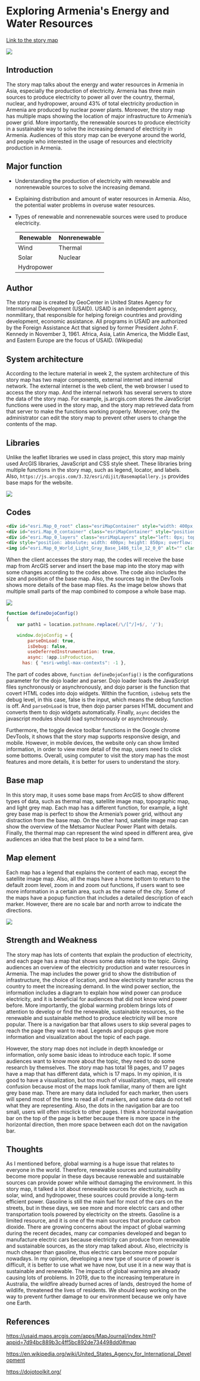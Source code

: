 # Exploring Armenia's Energy and Water Resources

[Link to the story map](https://usaid.maps.arcgis.com/apps/MapJournal/index.html?appid=7d94bc889b3c4ff5bc892de734498dd0#map)

![](https://github.com/chongzhiyang/essay/blob/master/img/overview.png)

## Introduction

The story map talks about the energy and water resources in Armenia in Asia, especially the production of electricity. Armenia has three main sources to produce electricity to power all over the country, thermal, nuclear, and hydropower, around 43% of total electricity production in Armenia are produced by nuclear power plants. Moreover, the story map has multiple maps showing the location of major infrastructure to Armenia’s power grid. More importantly, the renewable sources to produce electricity in a sustainable way to solve the increasing demand of electricity in Armenia. Audiences of this story map can be everyone around the world, and people who interested in the usage of resources and electricity production in Armenia.

## Major function

* Understanding the production of electricity with renewable and nonrenewable sources to solve the increasing demand.
* Explaining distribution and amount of water resources in Armenia. Also, the potential water problems in overuse water resources.
* Types of renewable and nonrenewable sources were used to produce electricity.

  Renewable | Nonrenewable
  ------------ | -------------
  Wind | Thermal
  Solar | Nuclear
  Hydropower |

## Author

The story map is created by GeoCenter in United States Agency for International Development (USAID). USAID is an independent agency, nonmilitary, that responsible for helping foreign countries and providing development, economic assistance. All programs in USAID are authorized by the Foreign Assistance Act that signed by former President John F. Kennedy in November 3, 1961. Africa, Asia, Latin America, the Middle East, and Eastern Europe are the focus of USAID. (Wikipedia)

## System architecture

According to the lecture material in week 2, the system architecture of this story map has two major components, external internet and internal network. The external internet is the web client, the web browser I used to access the story map. And the internal network has several servers to store the data of the story map. For example, js.arcgis.com stores the JavaScript functions were used in the story map, and the story map retrieved data from that server to make the functions working properly. Moreover, only the administrator can edit the story map to prevent other users to change the contents of the map.

## Libraries

Unlike the leaflet libraries we used in class project, this story map mainly used ArcGIS libraries, JavaScript and CSS style sheet. These libraries bring multiple functions in the story map, such as legend, locator, and labels. Also, `https://js.arcgis.com/3.32/esri/dijit/BasemapGallery.js` provides base maps for the website.

![](https://github.com/chongzhiyang/essay/blob/master/img/library.png)

## Codes
```html
<div id="esri.Map_0_root" class="esriMapContainer" style="width: 400px; height: 850px; direction: ltr;">
<div id="esri.Map_0_container" class="esriMapContainer" style="position: absolute; cursor: default; touch-action: none; clip: auto;">
<div id="esri.Map_0_layers" class="esriMapLayers" style="left: 0px; top: 0px;"><div id="esri.Map_0_World_Light_Gray_Base_1486" style="position: absolute; width: 400px; height: 850px; overflow: visible; transform: translate(0px, 0px); display: block;">
<div style="position: absolute; width: 400px; height: 850px; overflow: visible; transition: -webkit-transform 500ms ease 0s;">
<img id="esri.Map_0_World_Light_Gray_Base_1486_tile_12_0_0" alt="" class="layerTile" src="https://server.arcgisonline.com/ArcGIS/rest/services/Canvas/World_Light_Gray_Base/MapServer/tile/12/1547/2549" style="width: 256px; height: 256px; visibility: inherit; transform: translate(-121px, -227px);">
```
When the client accesses the story map, the codes will receive the base map from ArcGIS server and insert the base map into the story map with some changes according to the codes above. The code also includes the size and position of the base map. Also, the sources tag in the DevTools shows more details of the base map files. As the image below shows that multiple small parts of the map combined to compose a whole base map.

![](https://github.com/chongzhiyang/essay/blob/master/img/sources.png)

```JavaScript
function defineDojoConfig()
{
	var path1 = location.pathname.replace(/\/[^/]+$/, '/');

	window.dojoConfig = {
		parseOnLoad: true,
		isDebug: false,
		useDeferredInstrumentation: true,
		async: !app.isProduction,
	  has: { "esri-webgl-max-contexts": -1 },
```
The part of codes above, `function defineDojoConfig()` is the configurations parameter for the dojo loader and parser. Dojo loader loads the JavaScript files synchronously or asynchronously, and dojo parser is the function that covert HTML codes into dojo widgets. Within the fucntion, `isDebug` sets the debug level, in this case, false is the input, which means the debug function is off. And `parseOnLoad` is true, then dojo parser parses HTML document and converts them to dojo widgets automatically. Finally, `async` decides the javascript modules should load synchronously or asynchronously.

Furthermore, the toggle device toolbar functions in the Google chrome DevTools, it shows that the story map supports responsive design, and mobile. However, in mobile devices, the website only can show limited information, in order to view more detail of the map, users need to click some bottoms. Overall, using computer to visit the story map has the most features and more details, it is better for users to understand the story.

## Base map

In this story map, it uses some base maps from ArcGIS to show different types of data, such as thermal map, satellite image map, topographic map, and light grey map. Each map has a different function, for example, a light grey base map is perfect to show the Armenia’s power grid, without any distraction from the base map. On the other hand, satellite image map can show the overview of the Metsamor Nuclear Power Plant with details. Finally, the thermal map can represent the wind speed in different area, give audiences an idea that the best place to be a wind farm.

## Map element

Each map has a legend that explains the content of each map, except the satellite image map. Also, all the maps have a home bottom to return to the default zoom level, zoom in and zoom out functions, if users want to see more information in a certain area, such as the name of the city. Some of the maps have a popup function that includes a detailed description of each marker. However, there are no scale bar and north arrow to indicate the directions.

![](https://github.com/chongzhiyang/essay/blob/master/img/mapelement.png)

## Strength and Weakness

The story map has lots of contents that explain the production of electricity, and each page has a map that shows some data relate to the topic. Giving audiences an overview of the electricity production and water resources in Armenia. The map includes the power grid to show the distribution of infrastructure, the choice of location, and how electricity transfer across the country to meet the increasing demand.  In the wind power section, the information includes a diagram to explain how wind power can produce electricity, and it is beneficial for audiences that did not know wind power before. More importantly, the global warming problem brings lots of attention to develop or find the renewable, sustainable resources, so the renewable and sustainable method to produce electricity will be more popular. There is a navigation bar that allows users to skip several pages to reach the page they want to read. Legends and popups give more information and visualization about the topic of each page.

However, the story map does not include in depth knowledge or information, only some basic ideas to introduce each topic. If some audiences want to know more about the topic, they need to do some research by themselves. The story map has total 18 pages, and 17 pages have a map that has different data, which is 17 maps. In my opinion, it is good to have a visualization, but too much of visualization, maps, will create confusion because most of the maps look familiar, many of them are light grey base map. There are many data included for each marker, then users will spend most of the time to read all of markers, and some data do not tell what they are representing. Also, the dots in the navigation bar are too small, users will often misclick to other pages. I think a horizontal navigation bar on the top of the page is better because there is more space in the horizontal direction, then more space between each dot on the navigation bar.

## Thoughts

As I mentioned before, global warming is a huge issue that relates to everyone in the world. Therefore, renewable sources and sustainability become more popular in these days because renewable and sustainable sources can provide power while without damaging the environment. In this story map, it talked a lot about renewable sources for electricity, such as solar, wind, and hydropower, these sources could provide a long-term efficient power. Gasoline is still the main fuel for most of the cars on the streets, but in these days, we see more and more electric cars and other transportation tools powered by electricity on the streets. Gasoline is a limited resource, and it is one of the main sources that produce carbon dioxide. There are growing concerns about the impact of global warming during the recent decades, many car companies developed and began to manufacture electric cars because electricity can produce from renewable and sustainable sources, as the story map talked about. Also, electricity is much cheaper than gasoline, thus electric cars become more popular nowadays. In my opinion, developing a new type of source of power is difficult, it is better to use what we have now, but use it in a new way that is sustainable and renewable. The impacts of global warming are already causing lots of problems. In 2019, due to the increasing temperature in Australia, the wildfire already burned acres of lands, destroyed the home of wildlife, threatened the lives of residents. We should keep working on the way to prevent further damage to our environment because we only have one Earth.

## References

https://usaid.maps.arcgis.com/apps/MapJournal/index.html?appid=7d94bc889b3c4ff5bc892de734498dd0#map

https://en.wikipedia.org/wiki/United_States_Agency_for_International_Development

https://dojotoolkit.org/
